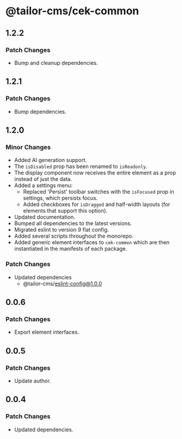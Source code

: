 # @tailor-cms/cek-common

## 1.2.2

### Patch Changes

- Bump and cleanup dependencies.

## 1.2.1

### Patch Changes

- Bump dependencies.

## 1.2.0

### Minor Changes

- Added AI generation support.
- The `isDisabled` prop has been renamed to `isReadonly`.
- The display component now receives the entire element as a prop instead of
  just the data.
- Added a settings menu:
  - Replaced 'Persist' toolbar switches with the `isFocused` prop in settings,
    which persists focus.
  - Added checkboxes for `isDragged` and half-width layouts (for elements that
    support this option).
- Updated documentation.
- Bumped all dependencies to the latest versions.
- Migrated eslint to version 9 flat config.
- Added several scripts throughout the monorepo.
- Added generic element interfaces to `cek-common` which are then instantiated
  in the manifests of each package.

### Patch Changes

- Updated dependencies
  - @tailor-cms/eslint-config@1.0.0

## 0.0.6

### Patch Changes

- Export element interfaces.

## 0.0.5

### Patch Changes

- Update author.

## 0.0.4

### Patch Changes

- Updated dependencies.
